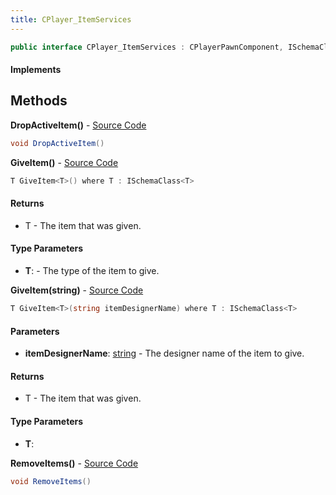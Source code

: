 ```yaml
---
title: CPlayer_ItemServices
---
```


```csharp
public interface CPlayer_ItemServices : CPlayerPawnComponent, ISchemaClass<CPlayerPawnComponent>, ISchemaClass<CPlayer_ItemServices>, ISchemaField, ISchemaClass, INativeHandle
```

#### Implements

## Methods

**DropActiveItem()** - [Source Code](https://github.com/swiftly-solution/swiftlys2/blob/main/managed/src/SwiftlyS2.Core/Modules/Schemas/Extensions/CPlayer_ItemServices.cs#L25)

```csharp
void DropActiveItem()
```

**GiveItem<T>()** - [Source Code](https://github.com/swiftly-solution/swiftlys2/blob/main/managed/src/SwiftlyS2.Core/Modules/Schemas/Extensions/CPlayer_ItemServices.cs#L13)

```csharp
T GiveItem<T>() where T : ISchemaClass<T>
```

#### Returns

- T - The item that was given.

#### Type Parameters

- **T**:  - The type of the item to give.

**GiveItem<T>(string)** - [Source Code](https://github.com/swiftly-solution/swiftlys2/blob/main/managed/src/SwiftlyS2.Core/Modules/Schemas/Extensions/CPlayer_ItemServices.cs#L20)

```csharp
T GiveItem<T>(string itemDesignerName) where T : ISchemaClass<T>
```

#### Parameters

- **itemDesignerName**: [string](https://learn.microsoft.com/dotnet/api/system.string) - The designer name of the item to give.

#### Returns

- T - The item that was given.

#### Type Parameters

- **T**: 

**RemoveItems()** - [Source Code](https://github.com/swiftly-solution/swiftlys2/blob/main/managed/src/SwiftlyS2.Core/Modules/Schemas/Extensions/CPlayer_ItemServices.cs#L30)

```csharp
void RemoveItems()
```

